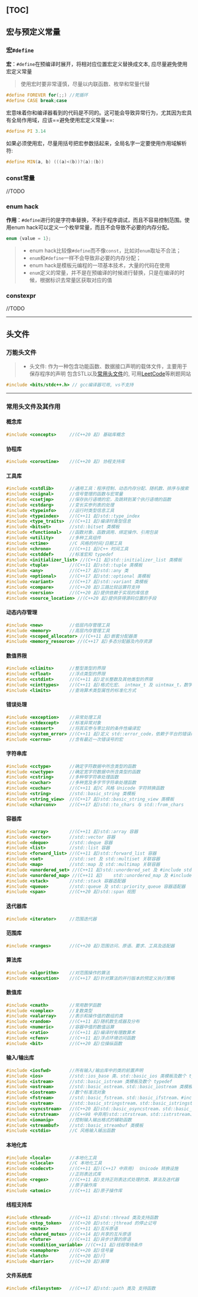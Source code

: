[TOC]
---

## 宏与预定义常量
### 宏`#define`
**宏**：`#define`在预编译时展开，将相对应位置宏定义替换成文本, 应尽量避免使用宏定义常量

> 使用宏时要非常谨慎，尽量以内联函数、枚举和常量代替

```cpp
#define FOREVER for(;;) //死循环
#define CASE break;case 
```
宏意味着你和编译器看到的代码是不同的。这可能会导致异常行为，尤其因为宏具有全局作用域，应该==避免使用宏定义常量==:

```cpp
#define PI 3.14
```	

如果必须使用宏，尽量用括号把宏参数括起来，全局名字一定要使用作用域解析符:

```cpp
#define MIN(a, b) (((a)<(b))?(a):(b))
```	
### const常量
//TODO

### enum hack
**作用**：`#define`进行的是字符串替换，不利于程序调试，而且不容易控制范围。使用enum hack可以定义一个枚举常量，而且不会导致不必要的内存分配。

```cpp
enum {value = 1};
```

> - enum hack比较像`#define`而不像`const`，比如对`enum`取址不合法；
> - `enum`和`#define`一样不会导致非必要的内存分配；
> - enum hack是模板元编程的一项基本技术，大量的代码在使用
> - `enum`定义的常量，并不是在预编译的时候进行替换，只是在编译的时候，根据标识去常量区获取对应的值

### constexpr
//TODO

---
## 头文件
### 万能头文件
> - 头文件: 作为一种包含功能函数、数据接口声明的载体文件，主要用于保存程序的声明
> 包含STL以及[常用头文件](#jump)的, 可用[LeetCode](https://leetcode-cn.com/)等刷题网站
```cpp
#include <bits/stdc++.h> // gcc编译器可用, vs不支持
```

---
### <span id="jump">常用头文件及其作用</span>

#### 概念库
```cpp
#include <concepts>     //(C++20 起)	基础库概念
```
#### 协程库
```cpp
#include <coroutine>    //(C++20 起)	协程支持库
```
#### 工具库
```cpp
#include <cstdlib>	    //通用工具：程序控制、动态内存分配、随机数、排序与搜索
#include <csignal>	    //信号管理的函数与宏常量
#include <csetjmp>	    //保存执行语境的宏，及跳转到某个执行语境的函数
#include <cstdarg>	    //变长实参列表的处理
#include <typeinfo>	    //运行时类型信息工具
#include <typeindex>    //(C++11 起)std::type_index
#include <type_traits>  //(C++11 起)编译时类型信息
#include <bitset>	    //std::bitset 类模板
#include <functional>   //函数对象、函数调用、绑定操作、引用包装
#include <utility>	    //多种工具组件
#include <ctime>	    //C 风格的时间/日期工具
#include <chrono>       //(C++11 起)C++ 时间工具
#include <cstddef>  	//标准宏和 typedef
#include <initializer_list> //(C++11 起)std::initializer_list 类模板
#include <tuple>        //(C++11 起)std::tuple 类模板
#include <any>          //(C++17 起)std::any 类
#include <optional>     //(C++17 起)std::optional 类模板
#include <variant>      //(C++17 起)std::variant 类模板
#include <compare>      //(C++20 起)三路比较运算符支持
#include <version>      //(C++20 起)提供依赖于实现的库信息
#include <source_location> //(C++20 起)提供获得源码位置的手段
```
#### 动态内存管理
```cpp
#include <new>	        //低层内存管理工具
#include <memory>	    //高层内存管理工具
#include <scoped_allocator> //(C++11 起)嵌套分配器类
#include <memory_resource> //(C++17 起)多态分配器及内存资源
```
#### 数值界限
```cpp
#include <climits>	    //整型类型的界限
#include <cfloat>	    //浮点类型的界限
#include <cstdint>      //(C++11 起)定长整数及其他类型的界限
#include <cinttypes>    //(C++11 起)格式化宏、 intmax_t 及 uintmax_t，数学工具及转换
#include <limits>	    //查询算术类型属性的标准化方式
```
#### 错误处理
```cpp
#include <exception>	//异常处理工具
#include <stdexcept>	//标准异常对象
#include <cassert>	    //将其实参与零比较的条件性编译宏
#include <system_error> //(C++11 起)定义 std::error_code，依赖于平台的错误码
#include <cerrno>	    //含有最近一次错误号的宏
```
#### 字符串库
```cpp
#include <cctype>	    //确定字符数据中所含类型的函数
#include <cwctype>	    //确定宽字符数据中所含类型的函数
#include <cstring>	    //多种窄字符串处理函数
#include <cwchar>	    //多种宽及多字节字符串处理函数
#include <cuchar>       //(C++11 起)C 风格 Unicode 字符转换函数
#include <string>	    //std::basic_string 类模板
#include <string_view>  //(C++17 起)std::basic_string_view 类模板
#include <charconv>     //(C++17 起)std::to_chars 与 std::from_chars
```
#### 容器库
```cpp
#include <array>        //(C++11 起)std::array 容器
#include <vector>	    //std::vector 容器
#include <deque>	    //std::deque 容器
#include <list>	        //std::list 容器
#include <forward_list> //(C++11 起)std::forward_list 容器
#include <set>	        //std::set 及 std::multiset 关联容器
#include <map>	        //std::map 及 std::multimap 关联容器
#include <unordered_set> //(C++11 起)std::unordered_set 及 #include std::unordered_multiset 无序关联容器
#include <unordered_map> //(C++11 起)	std::unordered_map 及 #include std::unordered_multimap 无序关联容器
#include <stack>	    //std::stack 容器适配器
#include <queue>	    //std::queue 及 std::priority_queue 容器适配器
#include <span>         //(C++20 起)std::span 视图
```
#### 迭代器库
```cpp
#include <iterator>	    //范围迭代器
```
#### 范围库
```cpp
#include <ranges>       //(C++20 起)范围访问、原语、要求、工具及适配器
```
#### 算法库
```cpp
#include <algorithm>	//对范围操作的算法
#include <execution>    //(C++17 起)针对算法的并行版本的预定义执行策略
```
#### 数值库
```cpp
#include <cmath>	    //常用数学函数
#include <complex>	    //复数类型
#include <valarray>	    //表示和操作值的数组的类
#include <random>       //(C++11 起)随机数生成器及分布
#include <numeric>	    //容器中值的数值运算
#include <ratio>        //(C++11 起)编译时有理数算术
#include <cfenv>        //(C++11 起)浮点环境访问函数
#include <bit>          //(C++20 起)位操纵函数
```
#### 输入/输出库
```cpp
#include <iosfwd>	    //所有输入/输出库中的类的前置声明
#include <ios>	        //std::ios_base 类、std::basic_ios 类模板及数个 typedef
#include <istream>	    //std::basic_istream 类模板及数个 typedef
#include <ostream>	    //std::basic_ostream、std::basic_iostream 类模板及数个 typedef
#include <iostream>	    //数个标准流对象
#include <fstream>	    //std::basic_fstream、std::basic_ifstream、#include std::basic_ofstream 类模板及数个typedef
#include <sstream>	    //std::basic_stringstream、std::basic_istringstream、#include std::basic_ostringstream 类模板及数个 typedef
#include <syncstream>   //(C++20 起)std::basic_osyncstream、std::basic_syncbuf 及 #include typedef
#include <strstream>    //(C++98 中弃用)std::strstream、std::istrstream、#include std::ostrstream
#include <iomanip>	    //控制输入输出格式的辅助函数
#include <streambuf>	//std::basic_streambuf 类模板
#include <cstdio>	    //C 风格输入输出函数
```
#### 本地化库
```cpp
#include <locale>	    //本地化工具
#include <clocale>	    //C 本地化工具
#include <codecvt>      //(C++11 起)(C++17 中弃用)	Unicode 转换设施
#include                //正则表达式库
#include <regex>        //(C++11 起)支持正则表达式处理的类、算法及迭代器
#include                //原子操作库
#include <atomic>       //(C++11 起)原子操作库
```
#### 线程支持库
```cpp
#include <thread>       //(C++11 起)std::thread 类及支持函数
#include <stop_token>   //(C++20 起)std::jthread 的停止记号
#include <mutex>        //(C++11 起)互斥原语
#include <shared_mutex> //(C++14 起)共享的互斥原语
#include <future>       //(C++11 起)异步计算的原语
#include <condition_variable> //(C++11 起)线程等待条件
#include <semaphore>    //(C++20 起)信号量
#include <latch>        //(C++20 起)闩
#include <barrier>      //(C++20 起)屏障
```
#### 文件系统库
```cpp
#include <filesystem>   //(C++17 起)std::path 类及 支持函数
```